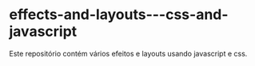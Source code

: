 # effects-and-layouts---css-and-javascript
Este repositório contém vários efeitos e layouts usando javascript e css.
